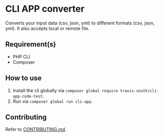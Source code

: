 # CLI APP converter
Converts your input data (csv, json, yml) to different formats (csv, json, yml). It also accepts local or remote file.

## Requirement(s)
-   PHP CLI
-   Composer

## How to use
1.   Install the cli globally via `composer global require travis-south/cli-app-code-test`.
1.   Run via `composer global run cli-app`.

## Contributing
Refer to [CONTRIBUTING.md](CONTRIBUTING.md).
